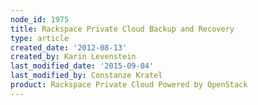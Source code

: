 ```yaml
---
node_id: 1975
title: Rackspace Private Cloud Backup and Recovery
type: article
created_date: '2012-08-13'
created_by: Karin Levenstein
last_modified_date: '2015-09-04'
last_modified_by: Constanze Kratel
product: Rackspace Private Cloud Powered by OpenStack
---
```





